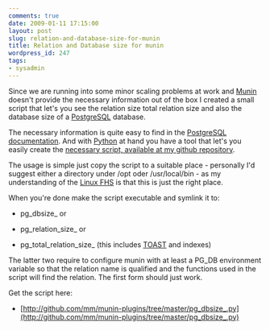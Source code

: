 ```yaml
---
comments: true
date: 2009-01-11 17:15:00
layout: post
slug: relation-and-database-size-for-munin
title: Relation and Database size for munin
wordpress_id: 247
tags:
- sysadmin
---
```


Since we are running into some minor scaling problems at work and [Munin](http://munin.projects.linpro.no/) doesn't provide the necessary information out of the box I created a small script that let's you see the relation size total relation size and also the database size of a [PostgreSQL](http://www.postgresql.org/) database.

The necessary information is quite easy to find in the [PostgreSQL documentation](http://www.postgresql.org/docs/current/interactive/functions-admin.html#FUNCTIONS-ADMIN-DBSIZE). And with [Python](http://www.python.org/) at hand you have a tool that let's you easily create the [necessary script, available at my github repository](http://github.com/mm/munin-plugins/tree/master/pg_dbsize_.py).

The usage is simple just copy the script to a suitable place - personally I'd suggest either a directory under /opt oder /usr/local/bin - as my understanding of the [Linux FHS](http://www.pathname.com/fhs/) is that this is just the right place.

When you're done make the script executable and symlink it to:



	
  * pg_dbsize_ or

	
  * pg_relation_size_ or

	
  * pg_total_relation_size_ (this includes [TOAST](http://www.postgresql.org/docs/current/interactive/storage-toast.html#STORAGE-TOAST) and indexes)


The latter two require to configure munin with at least a PG_DB environment variable so that the relation name is qualified and the functions used in the script will find the relation. The first form should just work.

Get the script here:



	
  * [http://github.com/mm/munin-plugins/tree/master/pg_dbsize_.py](http://github.com/mm/munin-plugins/tree/master/pg_dbsize_.py)


